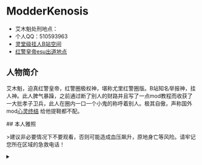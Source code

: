 # ModderKenosis
- 艾木魁处刑地点：
- 个人QQ：510593963
- [灵堂级挂人B站空间](https://b23.tv/6ghQHAd)
- [红警皇帝esu出道地点](https://esu.dog/崔哲元)
## 人物简介
艾木魁，迫真红警皇帝，红警圈极权神，堪称尤里红警圈版。B站知名举报神，挂人神。此人脾气暴躁，之前通过断了别人的财路并且写了一点mod教程而收获了一大批孝子卫兵，此人在圈内一口一个小鬼的称呼着别人。极其自傲，声称国外mod[心灵终结](http://mentalomega.com)
给他提鞋都不配。

​##​ ​本人雅照​

​>​建议非必要情况下不要观看，否则可能造成血压飙升，原地身亡等风险。请牢记您所在区域的急救电话！
​<details>​
​<summary></summary>​
![​image​](240px-Czy.jpg)
</details>
